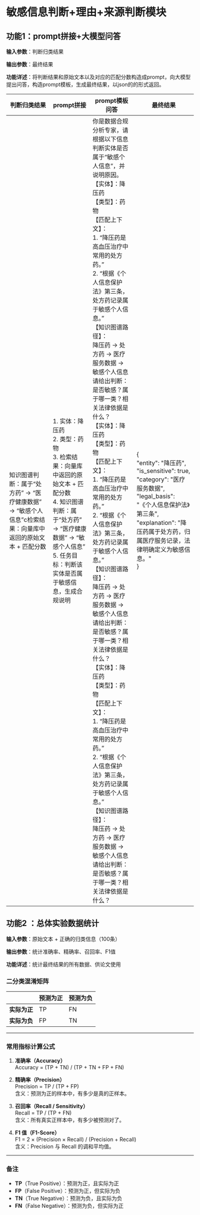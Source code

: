 # 敏感信息判断+理由+来源判断模块


## 功能1：prompt拼接+大模型问答

**输入参数**：判断归类结果

**输出参数**：最终结果

**功能详述**：将判断结果和原始文本以及对应的匹配分数构造成prompt，向大模型提出问答，构造prompt模板，生成最终结果，以json的的形式返回。

| 判断归类结果         | prompt拼接 | prompt模板问答 | 最终结果|
|----------------|------------------|----------|------------|
|  知识图谱判断：属于“处方药” → “医疗健康数据” → “敏感个人信息”c检索结果：向量库中返回的原始文本 + 匹配分数 |1. 实体：降压药<br>2. 类型：药物<br>3. 检索结果：向量库中返回的原始文本 + 匹配分数<br>4. 知识图谱判断：属于“处方药” → “医疗健康数据” → “敏感个人信息”<br>5. 任务目标：判断该实体是否属于敏感信息，生成合规说明 | 你是数据合规分析专家，请根据以下信息判断实体是否属于“敏感个人信息”，并说明原因。<br>【实体】：降压药  <br>【类型】：药物  <br>【匹配上下文】：  <br>1. “降压药是高血压治疗中常用的处方药。”  <br>2. “根据《个人信息保护法》第三条，处方药记录属于敏感个人信息。”<br>【知识图谱路径】：<br>降压药 → 处方药 → 医疗服务数据 → 敏感个人信息<br>请给出判断：是否敏感？属于哪一类？相关法律依据是什么？<br>【实体】：降压药  <br>【类型】：药物  <br>【匹配上下文】：  <br>1. “降压药是高血压治疗中常用的处方药。”  <br>2. “根据《个人信息保护法》第三条，处方药记录属于敏感个人信息。”<br>【知识图谱路径】：<br>降压药 → 处方药 → 医疗服务数据 → 敏感个人信息<br>请给出判断：是否敏感？属于哪一类？相关法律依据是什么？<br>【实体】：降压药  <br>【类型】：药物  <br>【匹配上下文】：  <br>1. “降压药是高血压治疗中常用的处方药。”  <br>2. “根据《个人信息保护法》第三条，处方药记录属于敏感个人信息。”<br>【知识图谱路径】：<br>降压药 → 处方药 → 医疗服务数据 → 敏感个人信息<br>请给出判断：是否敏感？属于哪一类？相关法律依据是什么？|{<br>"entity": "降压药",<br> "is_sensitive": true,<br>  "category": "医疗服务数据",<br>  "legal_basis": "《个人信息保护法》第三条",<br> "explanation": "降压药属于处方药，归属医疗服务记录，法律明确定义为敏感信息。"<br>}|


## 功能2 ：总体实验数据统计

**输入参数**：原始文本 + 正确的归类信息（100条）

**输出参数**：统计准确率、精确率、召回率、F1值

**功能详述**：统计最终结果的所有数据、供论文使用



### 二分类混淆矩阵

|              | 预测为正 | 预测为负 |
|--------------|----------|----------|
| **实际为正** | TP       | FN       |
| **实际为负** | FP       | TN       |

---

### 常用指标计算公式

1. **准确率（Accuracy）**  
   Accuracy = (TP + TN) / (TP + TN + FP + FN)

2. **精确率（Precision）**  
   Precision = TP / (TP + FP)  
   含义：预测为正的样本中，有多少是真的正样本。

3. **召回率（Recall / Sensitivity）**  
   Recall = TP / (TP + FN)  
   含义：所有真实正样本中，有多少被预测对了。

4. **F1 值（F1-Score）**  
   F1 = 2 × (Precision × Recall) / (Precision + Recall)  
   含义：Precision 与 Recall 的调和平均值。

---

### 备注
- **TP**（True Positive）：预测为正，且实际为正  
- **FP**（False Positive）：预测为正，但实际为负  
- **TN**（True Negative）：预测为负，且实际为负  
- **FN**（False Negative）：预测为负，但实际为正

